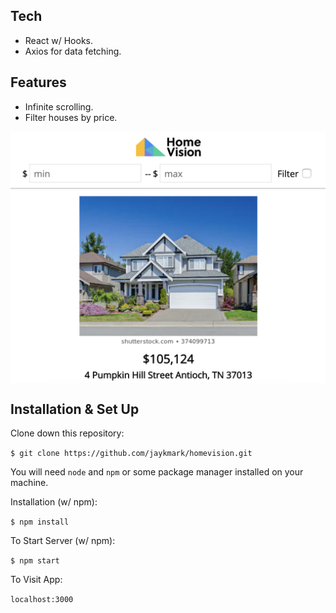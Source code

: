 ## Tech
- React w/ Hooks.
- Axios for data fetching.

## Features
- Infinite scrolling.
- Filter houses by price.

<p align="center">
  <kbd>
    <img src="./src/static/home-vision-screenshot.png" alt="Home Vision screenshot"
	title="Home Vision screenshot" align="center" width="600" />
  </kbd>
</p>


## Installation & Set Up
Clone down this repository:

`$ git clone https://github.com/jaykmark/homevision.git`

You will need `node` and `npm` or some package manager installed on your machine.  

Installation (w/ npm):

`$ npm install`  

To Start Server (w/ npm):

`$ npm start`  

To Visit App:

`localhost:3000`
